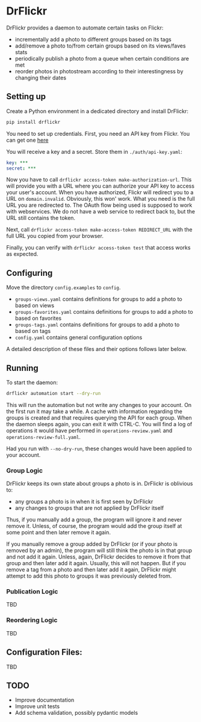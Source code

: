 # DrFlickr

DrFlickr provides a daemon to automate certain tasks on Flickr:

* incrementally add a photo to different groups based on its tags
* add/remove a photo to/from certain groups based on its views/faves stats
* periodically publish a photo from a queue when certain conditions are met
* reorder photos in photostream according to their interestingness by changing their dates

## Setting up

Create a Python environment in a dedicated directory and install DrFlickr:
```bash
pip install drflickr
```

You need to set up credentials.
First, you need an API key from Flickr.
You can get one [here](https://www.flickr.com/services/apps/create/apply/?)

You will receive a key and a secret.
Store them in `./auth/api-key.yaml`:
```yaml {title="./auth/api-key.yaml"}
key: ***
secret: ***
```

Now you have to call `drflickr access-token make-authorization-url`.
This will provide you with a URL where you can authorize your API key to access your user's account.
When you have authorized, Flickr will redirect you to a URL on `domain.invalid`.
Obviously, this won' work. What you need is the full URL you are redirected to.
The OAuth flow being used is supposed to work with webservices.
We do not have a web service to redirect back to, but the URL still contains the token.

Next, call `drflickr access-token make-access-token REDIRECT_URL` with the full URL you copied from your browser.

Finally, you can verify with `drflickr access-token test` that access works as expected.

## Configuring

Move the directory `config.examples` to `config`.

* `groups-views.yaml` contains definitions for groups to add a photo to based on views
* `groups-favorites.yaml` contains definitions for groups to add a photo to based on favorites
* `groups-tags.yaml` contains definitions for groups to add a photo to based on tags
* `config.yaml` contains general configuration options

A detailed description of these files and their options follows later below.

## Running

To start the daemon:
```bash
drflickr automation start --dry-run
```
This will run the automation but not write any changes to your account.
On the first run it may take a while.
A cache with information regarding the groups is created and that requires querying the API for each group.
When the daemon sleeps again, you can exit it with CTRL-C.
You will find a log of operations it would have performed in `operations-review.yaml` and `operations-review-full.yaml`.

Had you run with `--no-dry-run`, these changes would have been applied to your account.

### Group Logic

DrFlickr keeps its own state about groups a photo is in.
DrFlickr is oblivious to:
* any groups a photo is in when it is first seen by DrFlickr
* any changes to groups that are not applied by DrFlickr itself

Thus, if you manually add a group, the program will ignore it and never remove it.
Unless, of course, the program would add the group itself at some point and then later remove it again.

If you manually remove a group added by DrFlickr (or if your photo is removed by an admin),
the program will still think the photo is in that group and not add it again.
Unless, again, DrFlickr decides to remove it from that group and then later add it again.
Usually, this will not happen. But if you remove a tag from a photo and then later add it again, DrFlickr might attempt to add this photo to groups it was previously deleted from.

### Publication Logic

TBD

### Reordering Logic

TBD

## Configuration Files:

TBD

## TODO
* Improve documentation
* Improve unit tests
* Add schema validation, possibly pydantic models
